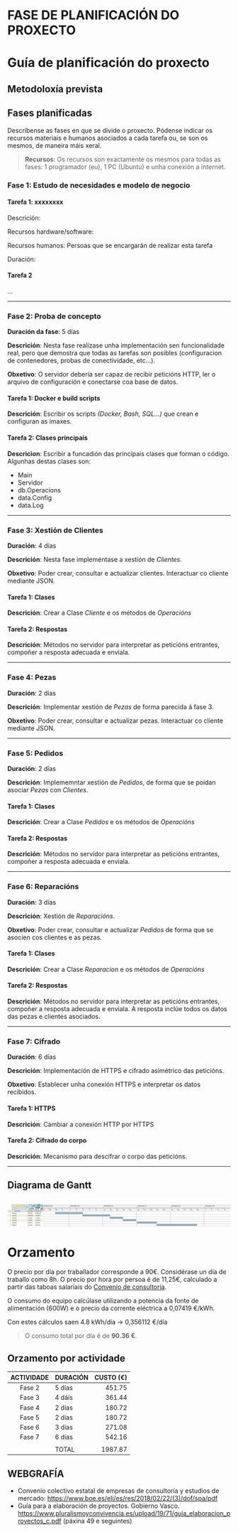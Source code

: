 # FASE DE PLANIFICACIÓN DO PROXECTO

# Guía de planificación do proxecto

## Metodoloxía prevista


## Fases planificadas

Descríbense as fases en que se divide o proxecto.
Pódense indicar os recursos materiais e humanos asociados a cada tarefa ou, se son os mesmos, de maneira máis xeral.

> **Recursos**: Os recursos son exactamente os mesmos para todas as fases: 1 programador (eu), 1 PC (Ubuntu) e unha conexión a internet.

### Fase 1: Estudo de necesidades e modelo de negocio

#### Tarefa 1: xxxxxxxx

Descrición: 

Recursos hardware/software: 

Recursos humanos: Persoas que se encargarán de realizar esta tarefa

Duración: 

#### Tarefa 2
...

-------------------------------

### Fase 2: Proba de concepto

**Duración da fase**: 5 días

**Descrición**: Nesta fase realízase unha implementación sen funcionalidade real, pero que demostra que todas as tarefas son posibles (configuracion de contenedores, probas de conectividade, etc...).

**Obxetivo**: O servidor debería ser capaz de recibir peticións HTTP, ler o arquivo de configuración e conectarse coa base de datos.

#### Tarefa 1: Docker e build scripts

**Descrición**: Escribir os scripts *(Docker, Bash, SQL...)* que crean e configuran as imaxes.

#### Tarefa 2: Clases principais

**Descricion**: Escribir a funcadión das principais clases que forman o código. 
Algunhas destas clases son:
 * Main
 * Servidor
 * db.Operacions
 * data.Config
 * data.Log

-------------------------------------

### Fase 3: Xestión de Clientes

**Duración**: 4 días

**Descrición**: Nesta fase impleméntase a xestión de *Clientes*.

**Obxetivo**: Poder crear, consultar e actualizar clientes. Interactuar co cliente mediante JSON.

#### Tarefa 1: Clases

**Descrición**: Crear a Clase *Cliente* e os métodos de *Operacións*

#### Tarefa 2: Respostas

**Descrición**: Métodos no servidor para interpretar as peticións entrantes, compoñer a resposta adecuada e enviala.

----------------

### Fase 4: Pezas

**Duración**: 2 días

**Descrición**: Implementar xestión de *Pezas* de forma parecida á fase 3.

**Obxetivo**: Poder crear, consultar e actualizar pezas. Interactuar co cliente mediante JSON.

----------------------------

### Fase 5: Pedidos

**Duración**: 2 días

**Descrición**: Implememntar xestión de *Pedidos*, de forma que se poidan asociar *Pezas* con *Clientes*.

#### Tarefa 1: Clases

**Descrición**: Crear a Clase *Pedidos* e os métodos de *Operacións*

#### Tarefa 2: Respostas

**Descrición**: Métodos no servidor para interpretar as peticións entrantes, compoñer a resposta adecuada e enviala.

---------------------

### Fase 6: Reparacións

**Duración**: 3 días

**Descrición**: Xestión de *Reparacións*.

**Obxetivo**: Poder crear, consultar e actualizar *Pedidos* de forma que se asocien cos clientes e as pezas.

#### Tarefa 1: Clases

**Descrición**: Crear a Clase *Reparacion* e os métodos de *Operacións*

#### Tarefa 2: Respostas

**Descrición**: Métodos no servidor para interpretar as peticións entrantes, compoñer a resposta adecuada e enviala. A resposta inclúe todos os datos das pezas e clientes asociados.

----------------------

### Fase 7: Cifrado

**Duración**: 6 días

**Descrición**: Implementación de HTTPS e cifrado asimétrico das peticións.

**Obxetivo**: Establecer unha conexión HTTPS e interpretar os datos recibidos.

#### Tarefa 1: HTTPS

**Descrición**: Cambiar a conexión HTTP por HTTPS

#### Tarefa 2: Cifrado do corpo

**Descrición**: Mecanismo para descifrar o corpo das peticións.

----------------------

## Diagrama de Gantt

![Diagrama de Gantt](img/xsr_Gantt.png)

# Orzamento

O precio por día por traballador corresponde a 90€.
Considérase un día de traballo como 8h. O precio por hora por persoa é de 11,25€, calculado a partir das taboas salariais do [Convenio de consultoría](https://www.boe.es/eli/es/res/2018/02/22/(3)/dof/spa/pdf).

O consumo do equipo calcúlase utilizando a potencia da fonte de alimentación (600W) e o precio da corrente eléctrica a 0,07419 €/kWh.

Con estes cálculos saen 4.8 kWh/día -> 0,356112 €/día

> O consumo total por día é de **90.36 €**.


## Orzamento por actividade

| ACTIVIDADE	| DURACIÓN	| CUSTO (€)	|
| :--:			| --		| --:		|
| Fase 2		| 5 días	| 451.75	|
| Fase 3		| 4 dáis	| 361.44	|
| Fase 4		| 2 días	| 180.72	|
| Fase 5		| 2 días	| 180.72	|
| Fase 6		| 3 días	| 271.08	|
| Fase 7		| 6 días	| 542.16	|
|				|			|			|
|				| TOTAL		| 1987.87	|

## WEBGRAFÍA
 * Convenio colectivo estatal de empresas de consultoría y estudios
de mercado: https://www.boe.es/eli/es/res/2018/02/22/(3)/dof/spa/pdf
 * Guía para a elaboración de proyectos. Gobierno Vasco.
https://www.pluralismoyconvivencia.es/upload/19/71/guia_elaboracion_proyectos_c.pdf  (páxina 49 e seguintes)



